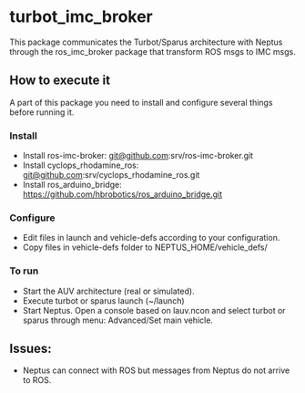 # turbot_imc_broker


This package communicates the Turbot/Sparus architecture with Neptus through the ros_imc_broker package that transform ROS msgs to IMC msgs.

## How to execute it
A part of this package you need to install and configure several things before running it.

### Install
* Install ros-imc-broker: git@github.com:srv/ros-imc-broker.git
* Install cyclops_rhodamine_ros: git@github.com:srv/cyclops_rhodamine_ros.git
* Install ros_arduino_bridge: https://github.com/hbrobotics/ros_arduino_bridge.git

### Configure
* Edit files in launch and vehicle-defs according to your configuration.
* Copy files in vehicle-defs folder to NEPTUS_HOME/vehicle_defs/

### To run
* Start the AUV architecture (real or simulated).
* Execute turbot or sparus launch (~/launch)
* Start Neptus. Open a console based on lauv.ncon and select turbot or sparus through menu: Advanced/Set main vehicle.

## Issues:
* Neptus can connect with ROS but messages from Neptus do not arrive to ROS.
 